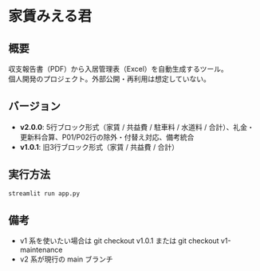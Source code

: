 # 家賃みえる君

## 概要
収支報告書（PDF）から入居管理表（Excel）を自動生成するツール。  
個人開発のプロジェクト。外部公開・再利用は想定していない。

## バージョン
- **v2.0.0**: 5行ブロック形式（家賃 / 共益費 / 駐車料 / 水道料 / 合計）、礼金・更新料合算、P01/P02行の除外・付替え対応、備考統合
- **v1.0.1**: 旧3行ブロック形式（家賃 / 共益費 / 合計）

## 実行方法
```bash
streamlit run app.py
```

## 備考

- v1 系を使いたい場合は git checkout v1.0.1 または git checkout v1-maintenance
- v2 系が現行の main ブランチ
